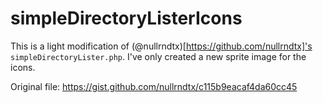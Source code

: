 # simpleDirectoryListerIcons

This is a light modification of (@nullrndtx)[https://github.com/nullrndtx]'s `simpleDirectoryLister.php`. I've only created a new sprite image for the icons. 

Original file: https://gist.github.com/nullrndtx/c115b9eacaf4da60cc45
